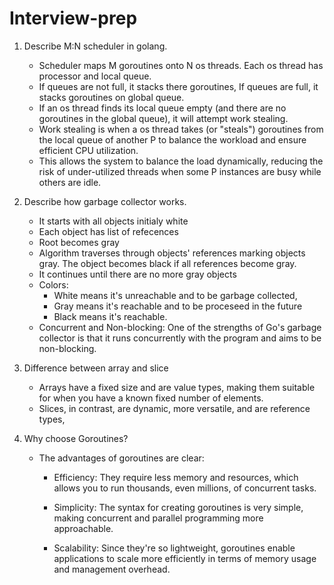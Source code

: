 # Interview-prep
1. Describe M:N scheduler in golang.
     - Scheduler maps M goroutines onto N os threads. Each os thread has processor and local queue.
     - If queues are not full, it stacks there goroutines, If queues are full, it stacks goroutines on global queue.
     - If an os thread finds its local queue empty (and there are no goroutines in the global queue), it will attempt work stealing.
     - Work stealing is when a os thread takes (or "steals") goroutines from the local queue of another P to balance the workload and ensure efficient CPU utilization.
     - This allows the system to balance the load dynamically, reducing the risk of under-utilized threads when some P instances are busy while others are idle.
2. Describe how garbage collector works.
     - It starts with all objects initialy white
     - Each object has list of refecences
     - Root becomes gray
     - Algorithm traverses through objects' references marking objects gray. The object becomes black if all references become gray.
     - It continues until there are no more gray objects
     - Colors:
          - White means it's unreachable and to be garbage collected,
          -  Gray means it's reachable and to be proceseed in the future
          -  Black means it's reachable.
     - Concurrent and Non-blocking: One of the strengths of Go's garbage collector is that it runs concurrently with the program and aims to be non-blocking. 
      
3. Difference between array and slice
     - Arrays have a fixed size and are value types, making them suitable for when you have a known fixed number of elements.
     - Slices, in contrast, are dynamic, more versatile, and are reference types,
  
4. Why choose Goroutines?

     - The advantages of goroutines are clear:
          
          - Efficiency: They require less memory and resources, which allows you to run thousands, even millions, of concurrent tasks.
          
          - Simplicity: The syntax for creating goroutines is very simple, making concurrent and parallel programming more approachable.
          
          - Scalability: Since they're so lightweight, goroutines enable applications to scale more efficiently in terms of memory usage and management overhead.
